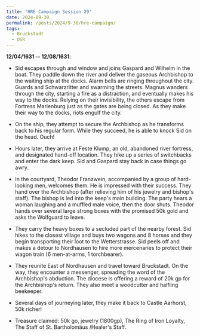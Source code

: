 ```yaml
---
title: 'HRE Campaign Session 29'
date: 2024-09-30
permalink: /posts/2024/9-30/hre-campaign/
tags:
  - Bruckstadt
  - OSR
---
```



**12/04/1631 -- 12/08/1631**:

- Sid escapes through and window and joins Gaspard and Wilhelm in the boat. They paddle down the river and deliver the gaseous Archbishop to the waiting ship at the docks. Alarm bells are ringing throughout the city. Guards and Schwarzritter and swarming the streets. Magnus wanders through the city, starting a fire as a distraction, and eventually makes his way to the docks. Relying on their invisibility, the others escape from Fortress Marienburg just as the gates are being closed. As they make their way to the docks, riots engulf the city.

- On the ship, they attempt to secure the Archbishop as he transforms back to his regular form. While they succeed, he is able to knock Sid on the head. Ouch!

- Hours later, they arrive at Feste Klump, an old, abandoned river fortress, and designated hand-off location. They hike up a series of switchbacks and enter the dark keep. Sid and Gaspard stay back in case things go awry.

- In the courtyard, Theodor Franzwein, accompanied by a group of hard-looking men, welcomes them. He is impressed with their success. They hand over the Archbishop (after relieving him of his jewelry and bishop's staff). The bishop is led into the keep's main building. The party hears a woman laughing and a muffled male voice, then the door shuts. Theodor hands over several large strong boxes with the promised 50k gold and asks the Wolfguard to leave.

- They carry the heavy boxes to a secluded part of the nearby forest. Sid hikes to the closest village and buys two wagons and 8 horses and they begin transporting their loot to the Wetterstrasse. Sid peels off and makes a detour to Nordhausen to hire more mercenaries to protect their wagon train (6 men-at-arms, 1 torchbearer).

- They reunite East of Nordhausen and travel toward Bruckstadt. On the way, they encounter a messenger, spreading the word of the Archbishop's abduction. The diocese is offering a reward of 20k gp for the Archbishop's return. They also meet a woodcutter and halfling beekeeper.

- Several days of journeying later, they make it back to Castle Aarhorst, 50k richer!

- Treasure claimed: 50k go, jewelry (1800gp), The Ring of Iron Loyalty, The Staff of St. Bartholomäus /Healer's Staff.

